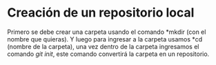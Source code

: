# Creación de un repositorio local

Primero se debe crear una carpeta usando el comando *mkdir (con el nombre que quieras). Y luego para ingresar a la carpeta usamos *cd
(nombre de la carpeta), una vez dentro de la carpeta ingresamos el comando *git init*, este comando convertirá la carpeta en un
repositorio.
